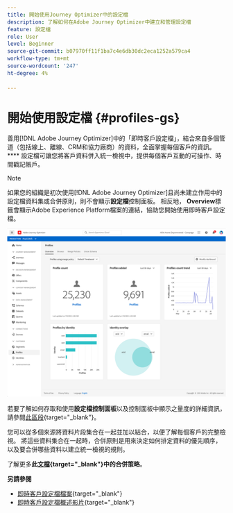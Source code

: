 ```yaml
---
title: 開始使用Journey Optimizer中的設定檔
description: 了解如何在Adobe Journey Optimizer中建立和管理設定檔
feature: 設定檔
role: User
level: Beginner
source-git-commit: b07970ff11f1ba7c4e6db30dc2eca1252a579ca4
workflow-type: tm+mt
source-wordcount: '247'
ht-degree: 4%

---
```


# 開始使用設定檔 {#profiles-gs}

善用[!DNL Adobe Journey Optimizer]中的「即時客戶設定檔」，結合來自多個管道（包括線上、離線、CRM和協力廠商）的資料，全面掌握每個客戶的資訊。 **** 設定檔可讓您將客戶資料併入統一檢視中，提供每個客戶互動的可操作、時間戳記帳戶。

>[!NOTE]
>
>如果您的組織是初次使用[!DNL Adobe Journey Optimizer]且尚未建立作用中的設定檔資料集或合併原則，則不會顯示&#x200B;**設定檔**&#x200B;控制面板。 相反地， **Overview**&#x200B;標籤會顯示Adobe Experience Platform檔案的連結，協助您開始使用即時客戶設定檔。

![](assets/profiles-home.png)

若要了解如何存取和使用&#x200B;**設定檔控制面板**&#x200B;以及控制面板中顯示之量度的詳細資訊，請參閱[此區段](https://experienceleague.adobe.com/docs/experience-platform/profile/ui/user-guide.html?lang=zh-Hant){target=&quot;_blank&quot;}。

您可以從多個來源將資料片段集合在一起並加以結合，以便了解每個客戶的完整檢視。 將這些資料集合在一起時，合併原則是用來決定如何排定資料的優先順序，以及要合併哪些資料以建立統一檢視的規則。

了解更多&#x200B;**此[文檔](https://experienceleague.adobe.com/docs/experience-platform/profile/merge-policies/ui-guide.html){target=&quot;_blank&quot;}中的合併策略**。

**另請參閱**

* [即時客戶設定檔檔案](https://experienceleague-review.corp.adobe.com/docs/experience-platform/query/home.html){target=&quot;_blank&quot;}
* [即時客戶設定檔概述影片](https://experienceleague.adobe.com/docs/experience-platform/profile/home.html){target=&quot;_blank&quot;}
